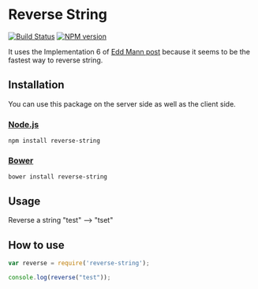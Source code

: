 # Reverse String

[![Build Status](https://travis-ci.org/cedced19/reverse-string.svg)](https://travis-ci.org/cedced19/reverse-string)
[![NPM version](https://badge.fury.io/js/reverse-string.svg)](http://badge.fury.io/js/reverse-string)

It uses the Implementation 6 of [Edd Mann post](http://eddmann.com/posts/ten-ways-to-reverse-a-string-in-javascript/) because it seems to be the fastest way to reverse string.

## Installation

You can use this package on the server side as well as the client side.

### [Node.js](http://nodejs.org/)

```
npm install reverse-string
```

### [Bower](http://bower.io/)

```
bower install reverse-string
```

## Usage

Reverse a string
"test" --> "tset"

## How to use

~~~ javascript
var reverse = require('reverse-string');

console.log(reverse("test"));
~~~
